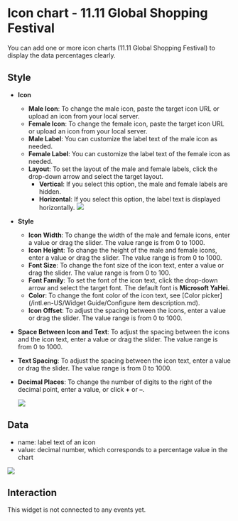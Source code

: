 # Icon chart - 11.11 Global Shopping Festival

You can add one or more icon charts \(11.11 Global Shopping Festival\) to display the data percentages clearly.

## Style

-   **Icon**

    -   **Male Icon**: To change the male icon, paste the target icon URL or upload an icon from your local server.
    -   **Female Icon**: To change the female icon, paste the target icon URL or upload an icon from your local server.
    -   **Male Label**: You can customize the label text of the male icon as needed.
    -   **Female Label**: You can customize the label text of the female icon as needed.
    -   **Layout**: To set the layout of the male and female labels, click the drop-down arrow and select the target layout.
        -   **Vertical**: If you select this option, the male and female labels are hidden.
        -   **Horizontal**: If you select this option, the label text is displayed horizontally.
    ![](https://static-aliyun-doc.oss-accelerate.aliyuncs.com/assets/img/21300/155840342211884_en-US.png)


-   **Style**
    -   **Icon Width**: To change the width of the male and female icons, enter a value or drag the slider. The value range is from 0 to 1000.
    -   **Icon Height**: To change the height of the male and female icons, enter a value or drag the slider. The value range is from 0 to 1000.
    -   **Font Size**: To change the font size of the icon text, enter a value or drag the slider. The value range is from 0 to 100.
    -   **Font Family**: To set the font of the icon text, click the drop-down arrow and select the target font. The default font is **Microsoft YaHei**.
    -   **Color**: To change the font color of the icon text, see [Color picker](/intl.en-US/Widget Guide/Configure item description.md).
    -   **Icon Offset**: To adjust the spacing between the icons, enter a value or drag the slider. The value range is from 0 to 1000.
-   **Space Between Icon and Text**: To adjust the spacing between the icons and the icon text, enter a value or drag the slider. The value range is from 0 to 1000.
-   **Text Spacing**: To adjust the spacing between the icon text, enter a value or drag the slider. The value range is from 0 to 1000.
-   **Decimal Places**: To change the number of digits to the right of the decimal point, enter a value, or click **+** or **–**.

    ![](https://static-aliyun-doc.oss-accelerate.aliyuncs.com/assets/img/21300/155840342211885_en-US.png)


## Data

-   name: label text of an icon
-   value: decimal number, which corresponds to a percentage value in the chart

![](https://static-aliyun-doc.oss-accelerate.aliyuncs.com/assets/img/21300/155840342211886_en-US.png)

## Interaction

This widget is not connected to any events yet.

